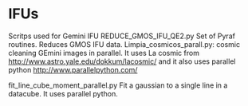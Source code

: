 # IFUs
Scritps used for Gemini IFU
REDUCE_GMOS_IFU_QE2.py Set of Pyraf routines. Reduces GMOS IFU data.
Limpia_cosmicos_parall.py: cosmic cleaning GEmini images in parallel. It uses La cosmic from http://www.astro.yale.edu/dokkum/lacosmic/
and it also uses parallel python http://www.parallelpython.com/

fit_line_cube_moment_parallel.py Fit a gaussian to a single line in a datacube. It uses parallel python.
